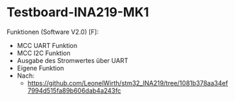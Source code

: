 # Testboard-INA219-MK1

 Funktionen (Software V2.0) [F]:
- MCC UART Funktion
- MCC I2C Funktion
- Ausgabe des Stromwertes über UART
- Eigene Funktion
- Nach:
	- https://github.com/LeonelWirth/stm32_INA219/tree/1081b378aa34ef7994d515fa89b606dab4a243fc
